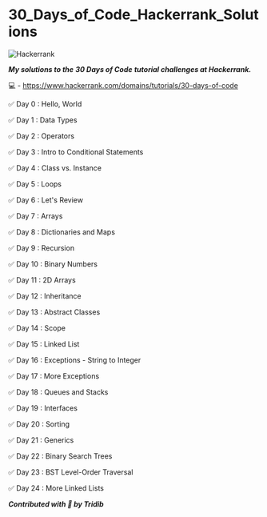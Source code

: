 # 30_Days_of_Code_Hackerrank_Solutions 


![Hackerrank](https://d3keuzeb2crhkn.cloudfront.net/hackerrank/assets/styleguide/logo_wordmark-f5c5eb61ab0a154c3ed9eda24d0b9e31.svg)

***My solutions to the*** ***30 Days of Code*** ***tutorial challenges at Hackerrank.***

:computer: - https://www.hackerrank.com/domains/tutorials/30-days-of-code

:white_check_mark: Day 0 : Hello, World

:white_check_mark: Day 1 : Data Types

:white_check_mark: Day 2 : Operators

:white_check_mark: Day 3 : Intro to Conditional Statements

:white_check_mark: Day 4 : Class vs. Instance

:white_check_mark: Day 5 : Loops

:white_check_mark: Day 6 : Let's Review

:white_check_mark: Day 7 : Arrays

:white_check_mark: Day 8 : Dictionaries and Maps

:white_check_mark: Day 9 : Recursion

:white_check_mark: Day 10 : Binary Numbers

:white_check_mark: Day 11 : 2D Arrays

:white_check_mark: Day 12 : Inheritance

:white_check_mark: Day 13 : Abstract Classes

:white_check_mark: Day 14 : Scope

:white_check_mark: Day 15 : Linked List

:white_check_mark: Day 16 : Exceptions - String to Integer

:white_check_mark: Day 17 : More Exceptions

:white_check_mark: Day 18 : Queues and Stacks

:white_check_mark: Day 19 : Interfaces

:white_check_mark: Day 20 : Sorting

:white_check_mark: Day 21 : Generics

:white_check_mark: Day 22 : Binary Search Trees

:white_check_mark: Day 23 : BST Level-Order Traversal

:white_check_mark: Day 24 : More Linked Lists


***Contributed with :blue_heart: by Tridib***
